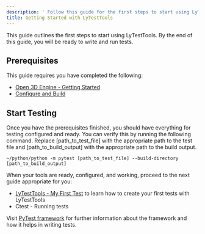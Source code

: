 ```yaml
---
description: ' Follow this guide for the first steps to start using LyTestTools. '
title: Getting Started with LyTestTools
---
```


This guide outlines the first steps to start using LyTestTools. By the end of this guide, you will be ready to write and run tests.

## Prerequisites ##

This guide requires you have completed the following:

 * [Open 3D Engine - Getting Started](/docs/user-guide)
 * [Configure and Build](/docs/user-guide/build/configure-and-build)

## Start Testing ##

Once you have the prerequisites finished, you should have everything for testing configured and ready. You can verify this by running the following command. Replace [path_to_test_file] with the appropriate path to the test file and [path_to_build_output] with the appropriate path to the build output.

```shell
~/python/python -m pytest [path_to_test_file] --build-directory [path_to_build_output]
```

When your tools are ready, configured, and working, proceed to the next guide appropriate for you:

 * [LyTestTools - My First Test](/docs/user-guide/testing/lytesttools/my-first-test) to learn how to create your first tests with LyTestTools
 * Ctest - Running tests

Visit [PyTest framework](https://docs.pytest.org/en/latest/) for further information about the framework and how it helps in writing tests.
